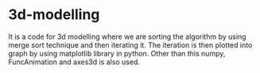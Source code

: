 # 3d-modelling

It is a code for 3d modelling where we are sorting the algorithm by using merge sort technique and then iterating it. The iteration is then plotted into graph by using matplotlib library in python. Other than this numpy, FuncAnimation and axes3d is also used.
